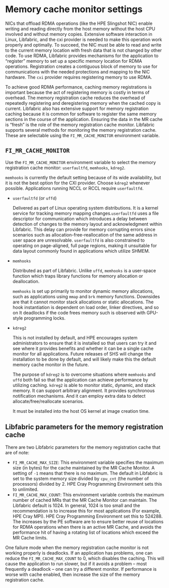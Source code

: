 # Memory cache monitor settings

NICs that offload RDMA operations (like the HPE Slingshot NIC) enable writing and reading directly from the host memory without the host CPU involved and without memory copies. Extensive software interaction in Linux, Libfabric, and the cxi provider is needed to make this operation work properly and optimally.
To succeed, the NIC must be able to read and write to the current memory location with fresh data that is not changed by other code. To use RDMA, Libfabric provides mechanisms for the application to “register” memory to set up a specific memory location for RDMA operations.
Registration creates a contiguous block of memory to use for communications with the needed protections and mapping to the NIC hardware. The `cxi` provider requires registering memory to use RDMA.

To achieve good RDMA performance, caching memory registrations is important because the act of registering memory is costly in terms of overhead. The memory registration cache reduces the overhead of repeatedly registering and deregistering memory when the cached copy is current.
Libfabric also has extensive support for memory registration caching because it is common for software to register the same memory sections in the course of the application.
Ensuring the data in the MR cache is “fresh” is the role of the memory registration cache monitor. Libfabric supports several methods for monitoring the memory registration cache. These are selectable using the `FI_MR_CACHE_MONITOR` environment variable.

## `FI_MR_CACHE_MONITOR`

Use the `FI_MR_CACHE_MONITOR` environment variable to select the memory registration cache monitor: `userfaultfd`, `memhooks`, `kdreg2`.

`memhooks` is currently the default setting because of its wide availability, but it is not the best option for the CXI provider. Choose `kdreg2` whenever possible.
Applications running NCCL or RCCL require `userfaultfd`.

- `userfaultfd` (or `uffd`)
  
  Delivered as part of Linux operating system distributions. It is a kernel service for tracking memory mapping changes.`userfaultfd` uses a file descriptor for communication which introduces a delay between detection of changes to the memory layout and acknowledgment within Libfabric.
  This delay can provide for memory corrupting errors since scenarios such as allocation-free-reallocation of the same address in user space are unresolvable. `userfaultfd` is also constrained to operating on page-aligned, full page regions, making it unsuitable for data layout commonly found in applications which utilize SHMEM.

- `memhooks`
  
  Distributed as part of Libfabric. Unlike `uffd`, `memhooks` is a user-space function which traps library functions for memory allocation or deallocation.
  
  `memhooks` is set up primarily to monitor dynamic memory allocations, such as applications using `mmap` and `brk` memory functions. Downsides are that it cannot monitor stack allocations or static allocations. The hook instantiation is dependent on load order, linker directives, and so on It deadlocks if the code frees memory such is observed with GPU-style programming locks.

- `kdreg2`
  
  This is not installed by default, and HPE encourages system administrators to ensure that it is installed so that users can try it and see where it provides benefits and whether it can be a single cache monitor for all applications. Future releases of SHS will change the installation to be done by default, and will likely make this the default memory cache monitor in the future.

  The purpose of `kdreg2` is to overcome situations where `memhooks` and `uffd` both fail so that the application can achieve performance by utilizing caching. `kdreg2` is able to monitor static, dynamic, and stack memory. It can support arbitrary alignment. It provides synchronous notification mechanisms. And it can employ extra data to detect allocate/free/reallocate scenarios.
  
  It must be installed into the host OS kernel at image creation time.

## Libfabric parameters for the memory registration cache

There are two Libfabric parameters for the memory registration cache that are of note:

- `FI_MR_CACHE_MAX_SIZE`: This environment variable specifies the maximum size (in bytes) for the cache maintained by the MR Cache Monitor. A setting of `-1` means that there is no maximum. The default in Libfabric is set to the system memory size divided by `cpu_cnt` (the number of processors) divided by 2. HPE Cray Programming Environment sets this to unlimited.
- `FI_MR_CACHE_MAX_COUNT`: This environment variable controls the maximum number of cached MRs that the MR Cache Monitor can maintain. The Libfabric default is 1024. In general, 1024 is too small and the recommendation is to increase this for most applications (For example, HPE Cray MPI). HPE Cray Programming Environment set this to 524288. The increases by the PE software are to ensure better reuse of locations for RDMA operations when there is an active MR Cache, and avoids the performance hit of having a rotating list of locations which exceed the MR Cache limits.

One failure mode when the memory registration cache monitor is not working properly is deadlocks. If an application has problems, one can reduce the `FI_MR_CACHE_MAX_COUNT` to 0, which disables the caching.
This will cause the application to run slower, but if it avoids a problem – most frequently a deadlock – one can try a different monitor.
If performance is worse with cache enabled, then increase the size of the memory registration cache.
